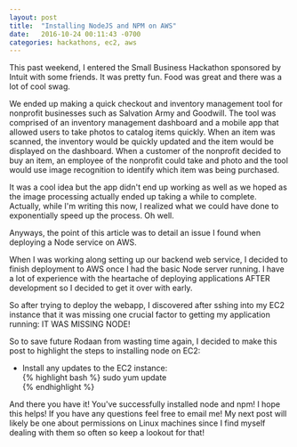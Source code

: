 ```yaml
---
layout: post
title:  "Installing NodeJS and NPM on AWS"
date:   2016-10-24 00:11:43 -0700
categories: hackathons, ec2, aws
---
```

This past weekend, I entered the Small Business Hackathon sponsored by Intuit with some friends. It was pretty fun. Food was great and there was a lot of cool swag.  

We ended up making a quick checkout and inventory management tool for nonprofit businesses such as Salvation Army and Goodwill. The tool was comprised of an inventory management dashboard and a mobile app that allowed users to take photos to catalog items quickly. When an item was scanned, the inventory would be quickly updated and the item would be displayed on the dashboard. When a customer of the nonprofit decided to buy an item, an employee of the nonprofit could take and photo and the tool would use image recognition to identify which item was being purchased.   

It was a cool idea but the app didn't end up working as well as we hoped as the image processing actually ended up taking a while to complete. Actually, while I'm writing this now, I realized what we could have done to exponentially speed up the process. Oh well.   

Anyways, the point of this article was to detail an issue I found when deploying a Node service on AWS.  

When I was working along setting up our backend web service, I decided to finish deployment to AWS once I had the basic Node server running. I have a lot of experience with the heartache of deploying applications AFTER development so I decided to get it over with early.  

So after trying to deploy the webapp, I discovered after sshing into my EC2 instance that it was missing one crucial factor to getting my application running: IT WAS MISSING NODE!  

So to save future Rodaan from wasting time again, I decided to make this post to highlight the steps to installing node on EC2:  

* Install any updates to the EC2 instance:  
{% highlight bash %}
sudo yum update  
{% endhighlight %}



And there you have it! You've successfully installed node and npm! I hope this helps! If you have any questions feel free to email me! My next post will likely be one about permissions on Linux machines since I find myself dealing with them so often so keep a lookout for that!  

